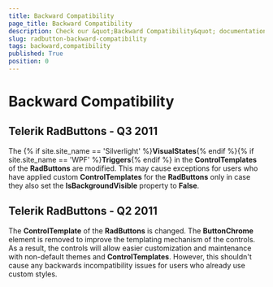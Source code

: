 ```yaml
---
title: Backward Compatibility
page_title: Backward Compatibility
description: Check our &quot;Backward Compatibility&quot; documentation article for the RadButtons WPF control.
slug: radbutton-backward-compatibility
tags: backward,compatibility
published: True
position: 0
---
```


# Backward Compatibility

## Telerik RadButtons - Q3 2011

The {% if site.site_name == 'Silverlight' %}__VisualStates__{% endif %}{% if site.site_name == 'WPF' %}__Triggers__{% endif %} in the __ControlTemplates__ of the __RadButtons__ are modified. This may cause exceptions for users who have applied custom __ControlTemplates__ for the __RadButtons__ only in case they also set the __IsBackgroundVisible__ property to __False__.

## Telerik RadButtons - Q2 2011

The __ControlTemplate__ of the __RadButtons__ is changed. The __ButtonChrome__ element is removed to improve the templating mechanism of the controls. As a result, the controls will allow easier customization and maintenance with non-default themes and __ControlTemplates__. However, this  shouldn't cause any backwards incompatibility issues for users who already use custom styles.
